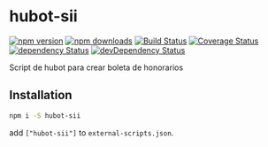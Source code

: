 # hubot-sii

[![npm version](https://img.shields.io/npm/v/hubot-sii.svg?style=flat-square)](https://www.npmjs.com/package/hubot-sii)
[![npm downloads](https://img.shields.io/npm/dm/hubot-sii.svg?style=flat-square)](https://www.npmjs.com/package/hubot-sii)
[![Build Status](https://img.shields.io/travis/lgaticaq/hubot-sii.svg?style=flat-square)](https://travis-ci.org/lgaticaq/hubot-sii)
[![Coverage Status](https://img.shields.io/coveralls/lgaticaq/hubot-sii/master.svg?style=flat-square)](https://coveralls.io/github/lgaticaq/hubot-sii?branch=master)
[![dependency Status](https://img.shields.io/david/lgaticaq/hubot-sii.svg?style=flat-square)](https://david-dm.org/lgaticaq/hubot-sii#info=dependencies)
[![devDependency Status](https://img.shields.io/david/dev/lgaticaq/hubot-sii.svg?style=flat-square)](https://david-dm.org/lgaticaq/hubot-sii#info=devDependencies)

Script de hubot para crear boleta de honorarios

## Installation
```bash
npm i -S hubot-sii
```

add `["hubot-sii"]` to `external-scripts.json`.
